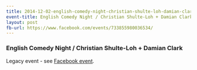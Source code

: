 ```yaml
---
title: 2014-12-02-english-comedy-night-christian-shulte-loh-damian-clark
event-title: English Comedy Night / Christian Shulte-Loh + Damian Clark
layout: post
fb-url: https://www.facebook.com/events/733855980036534/
---
```

<h3>English Comedy Night / Christian Shulte-Loh + Damian Clark</h3>
Legacy event - see <a href="https://www.facebook.com/events/733855980036534/">Facebook event</a>.